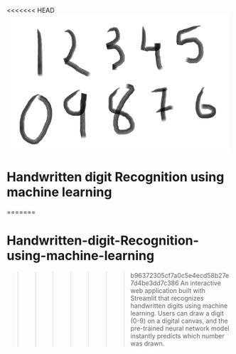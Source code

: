 <<<<<<< HEAD
<img width="500" alt="logo" src="assets/cover.png">

# Handwritten digit Recognition using machine learning

=======
# Handwritten-digit-Recognition-using-machine-learning
>>>>>>> b96372305cf7a0c5e4ecd58b27e7d4be3dd7c386
An interactive web application built with Streamlit that recognizes handwritten digits using machine learning. Users can draw a digit (0-9) on a digital canvas, and the pre-trained neural network model instantly predicts which number was drawn.


